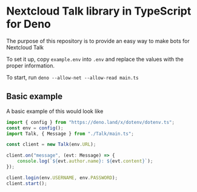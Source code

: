 # Nextcloud Talk library in TypeScript for Deno

The purpose of this repository is to provide an easy way to make bots for Nextcloud Talk

To set it up, copy `example.env` into `.env` and replace the values with the proper information.

To start, run `deno --allow-net --allow-read main.ts`

## Basic example

A basic example of this would look like
```TypeScript
import { config } from "https://deno.land/x/dotenv/dotenv.ts";
const env = config();
import Talk, { Message } from "./Talk/main.ts";

const client = new Talk(env.URL);

client.on("message", (evt: Message) => {
	console.log(`${evt.author.name}: ${evt.content}`);
});

client.login(env.USERNAME, env.PASSWORD);
client.start();
```